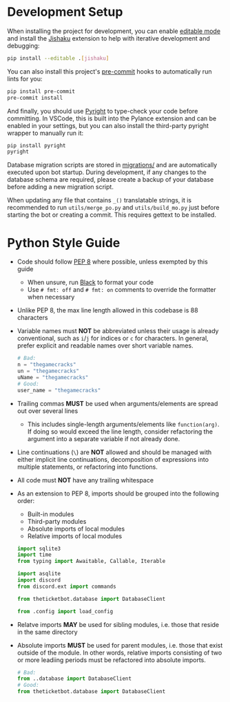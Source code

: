 # Development Setup

When installing the project for development, you can enable [editable mode]
and install the [Jishaku] extension to help with iterative development and
debugging:

```sh
pip install --editable .[jishaku]
```

[editable mode]: https://setuptools.pypa.io/en/latest/userguide/development_mode.html
[Jishaku]: https://github.com/Gorialis/jishaku

You can also install this project's [pre-commit] hooks to automatically
run lints for you:

```sh
pip install pre-commit
pre-commit install
```

[pre-commit]: https://pre-commit.com/

And finally, you should use [Pyright] to type-check your code before committing.
In VSCode, this is built into the Pylance extension and can be enabled in
your settings, but you can also install the third-party pyright wrapper
to manually run it:

```sh
pip install pyright
pyright
```

[Pyright]: https://microsoft.github.io/pyright/

Database migration scripts are stored in [migrations/] and are automatically
executed upon bot startup. During development, if any changes to the database
schema are required, please create a backup of your database before adding a
new migration script.

[migrations/]: https://github.com/thegamecracks/theticketbot/tree/main/src/theticketbot/migrations/

When updating any file that contains `_()` translatable strings,
it is recommended to run `utils/merge_po.py` and `utils/build_mo.py`
just before starting the bot or creating a commit.
This requires gettext to be installed.

# Python Style Guide

- Code should follow [PEP 8] where possible, unless exempted by this guide
  - When unsure, run [Black] to format your code
  - Use `# fmt: off` and `# fmt: on` comments to override the formatter when necessary

- Unlike PEP 8, the max line length allowed in this codebase is 88 characters

- Variable names must **NOT** be abbreviated unless their usage is already
  conventional, such as `i`/`j` for indices or `c` for characters.
  In general, prefer explicit and readable names over short variable names.

  ```py
  # Bad:
  n = "thegamecracks"
  un = "thegamecracks"
  uName = "thegamecracks"
  # Good:
  user_name = "thegamecracks"
  ```

- Trailing commas **MUST** be used when arguments/elements are spread out
  over several lines
  - This includes single-length arguments/elements like `function(arg)`.
    If doing so would exceed the line length, consider refactoring the argument
    into a separate variable if not already done.

- Line continuations (`\`) are **NOT** allowed and should be managed with either
  implicit line continuations, decomposition of expressions into multiple statements,
  or refactoring into functions.

- All code must **NOT** have any trailing whitespace

- As an extension to PEP 8, imports should be grouped into the following order:
  - Built-in modules
  - Third-party modules
  - Absolute imports of local modules
  - Relative imports of local modules

  ```py
  import sqlite3
  import time
  from typing import Awaitable, Callable, Iterable

  import asqlite
  import discord
  from discord.ext import commands

  from theticketbot.database import DatabaseClient

  from .config import load_config
  ```

- Relatve imports **MAY** be used for sibling modules, i.e. those that reside
  in the same directory

- Absolute imports **MUST** be used for parent modules, i.e. those that exist
  outside of the module. In other words, relative imports consisting of two
  or more leadiing periods must be refactored into absolute imports.

  ```py
  # Bad:
  from ..database import DatabaseClient
  # Good:
  from theticketbot.database import DatabaseClient
  ```

[PEP 8]: https://peps.python.org/pep-0008/
[Black]: https://black.readthedocs.io/en/stable/
